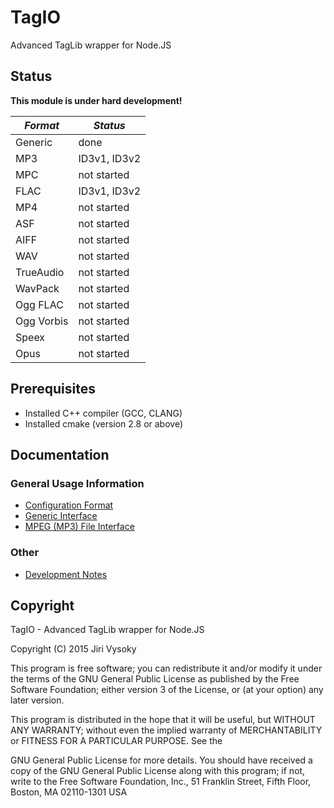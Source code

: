 # TagIO

Advanced TagLib wrapper for Node.JS

## Status

**This module is under hard development!**

| *Format*   | *Status*         |
| ---------- | ---------------- |
| Generic    | done             |
| MP3        | ID3v1, ID3v2     |
| MPC        | not started      |
| FLAC       | ID3v1, ID3v2     |
| MP4        | not started      |
| ASF        | not started      |
| AIFF       | not started      |
| WAV        | not started      |
| TrueAudio  | not started      |
| WavPack    | not started      |
| Ogg FLAC   | not started      |
| Ogg Vorbis | not started      |
| Speex      | not started      |
| Opus       | not started      |

## Prerequisites

* Installed C++ compiler (GCC, CLANG)
* Installed cmake (version 2.8 or above)

## Documentation

### General Usage Information

* [Configuration Format](./doc/config.md)
* [Generic Interface](./doc/generic.md)
* [MPEG (MP3) File Interface](./doc/mpeg.md)

### Other

* [Development Notes](./doc/notes.md)

## Copyright

TagIO - Advanced TagLib wrapper for Node.JS

Copyright (C) 2015  Jiri Vysoky

This program is free software; you can redistribute it and/or modify
it under the terms of the GNU General Public License as published by
the Free Software Foundation; either version 3 of the License, or
(at your option) any later version.

This program is distributed in the hope that it will be useful,
but WITHOUT ANY WARRANTY; without even the implied warranty of
MERCHANTABILITY or FITNESS FOR A PARTICULAR PURPOSE.  See the

GNU General Public License for more details.
You should have received a copy of the GNU General Public License
along with this program; if not, write to the Free Software Foundation,
Inc., 51 Franklin Street, Fifth Floor, Boston, MA 02110-1301  USA
